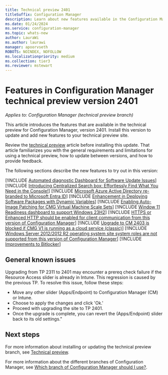 ```yaml
---
title: Technical preview 2401
titleSuffix: Configuration Manager
description: Learn about new features available in the Configuration Manager technical preview branch version 2401.
ms.date: 01/24/2024
ms.service: configuration-manager
ms.topic: whats-new
author: LauraWi
ms.author: laurawi
manager: apoorvseth
ROBOTS: NOINDEX, NOFOLLOW
ms.localizationpriority: medium
ms.collection: tier3
ms.reviewer: mstewart
---
```

# Features in Configuration Manager technical preview version 2401

*Applies to: Configuration Manager (technical preview branch)*

This article introduces the features that are available in the technical preview for Configuration Manager, version 2401. Install this version to update and add new features to your technical preview site.<!-- baseline only statement: When you install a new technical preview site, this release is also available as a baseline version.-->

Review the [technical preview](../technical-preview.md) article before installing this update. That article familiarizes you with the general requirements and limitations for using a technical preview, how to update between versions, and how to provide feedback.

The following sections describe the new features to try out in this version:

<!-- [!INCLUDE [Example feature name](includes/2201/1234567.md)] -->
[!INCLUDE [Automated diagnostic Dashboard for Software Update Issues](includes/2401/17668422.md)]
[!INCLUDE [Introducing Centralized Search box: Effortlessly Find What You Need in the Console!](includes/2401/24501008.md)]
[!INCLUDE [Microsoft Azure Active Directory re-branded to Microsoft Entra ID](includes/2401/24269502.md)]
[!INCLUDE [Enhancement in Deploying Software Packages with Dynamic Variables](includes/2401/24334765.md)]
[!INCLUDE [Enabling Auto-Image Patching for CMG Virtual Machine Scale Sets](includes/2401/14350148.md)]
[!INCLUDE [Window 11 Readiness dashboard to support Windows 23H2](includes/2401/26021246.md)]
[!INCLUDE [HTTPS or Enhanced HTTP should be enabled for client communication from this version of Configuration Manager](includes/2401/25601199.md)]
[!INCLUDE [Upgrade to CM 2403 is blocked if CMG V1 is running as a cloud service (classic)](includes/2401/25990812.md)]
[!INCLUDE [Windows Server 2012/2012 R2 operating system site system roles are not supported from this version of Configuration Manager](includes/2401/9519162.md)]
[!INCLUDE [Improvements to Bitlocker](includes/2401/17667730.md)]
<!--17667730,21659899,26419721-->


## General known issues

Upgrading from TP 2311 to 2401 may encounter a prereq check failure if the Resource Access slider is already in Intune. This regression is caused by the previous TP. To resolve this issue, follow these steps:

   - Move any other slider (Apps/Endpoint) to Configuration Manager (CM) or Intune.
   - Choose to apply the changes and click 'Ok.'
   - Proceed with upgrading the site to TP 2401.
   - Once the upgrade is complete, you can revert the (Apps/Endpoint) slider back to its old settings."

<!--## Other Updates-->



## Next steps

For more information about installing or updating the technical preview branch, see [Technical preview](../technical-preview.md).

For more information about the different branches of Configuration Manager, see [Which branch of Configuration Manager should I use?](../../understand/which-branch-should-i-use.md).

